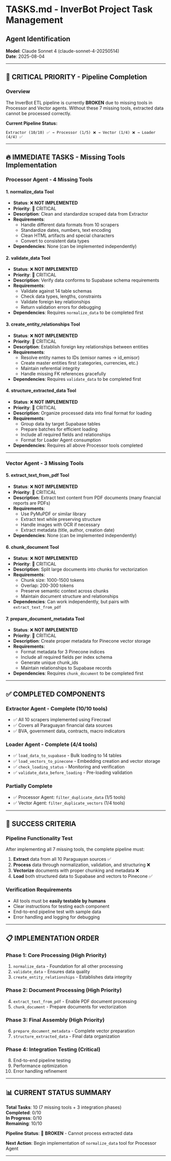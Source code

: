 # TASKS.md - InverBot Project Task Management

## Agent Identification
**Model**: Claude Sonnet 4 (claude-sonnet-4-20250514)  
**Date**: 2025-08-04  

---

## 🔴 CRITICAL PRIORITY - Pipeline Completion

### Overview
The InverBot ETL pipeline is currently **BROKEN** due to missing tools in Processor and Vector agents. Without these 7 missing tools, extracted data cannot be processed correctly.

**Current Pipeline Status:**
```
Extractor (10/10) ✅ → Processor (1/5) ❌ → Vector (1/4) ❌ → Loader (4/4) ✅
```

---

## 🔥 IMMEDIATE TASKS - Missing Tools Implementation

### Processor Agent - 4 Missing Tools

#### 1. normalize_data Tool
- **Status**: ❌ **NOT IMPLEMENTED**
- **Priority**: 🔴 CRITICAL
- **Description**: Clean and standardize scraped data from Extractor
- **Requirements**:
  - Handle different data formats from 10 scrapers
  - Standardize dates, numbers, text encoding
  - Clean HTML artifacts and special characters
  - Convert to consistent data types
- **Dependencies**: None (can be implemented independently)

#### 2. validate_data Tool  
- **Status**: ❌ **NOT IMPLEMENTED**
- **Priority**: 🔴 CRITICAL
- **Description**: Verify data conforms to Supabase schema requirements
- **Requirements**:
  - Validate against 14 table schemas
  - Check data types, lengths, constraints
  - Validate foreign key relationships
  - Return validation errors for debugging
- **Dependencies**: Requires `normalize_data` to be completed first

#### 3. create_entity_relationships Tool
- **Status**: ❌ **NOT IMPLEMENTED** 
- **Priority**: 🔴 CRITICAL
- **Description**: Establish foreign key relationships between entities
- **Requirements**:
  - Resolve entity names to IDs (emisor names → id_emisor)
  - Create master entities first (categories, currencies, etc.)
  - Maintain referential integrity
  - Handle missing FK references gracefully
- **Dependencies**: Requires `validate_data` to be completed first

#### 4. structure_extracted_data Tool
- **Status**: ❌ **NOT IMPLEMENTED**
- **Priority**: 🔴 CRITICAL  
- **Description**: Organize processed data into final format for loading
- **Requirements**:
  - Group data by target Supabase tables
  - Prepare batches for efficient loading
  - Include all required fields and relationships
  - Format for Loader Agent consumption
- **Dependencies**: Requires all above Processor tools completed

---

### Vector Agent - 3 Missing Tools

#### 5. extract_text_from_pdf Tool
- **Status**: ❌ **NOT IMPLEMENTED**
- **Priority**: 🔴 CRITICAL
- **Description**: Extract text content from PDF documents (many financial reports are PDFs)
- **Requirements**:
  - Use PyMuPDF or similar library
  - Extract text while preserving structure
  - Handle images with OCR if necessary
  - Extract metadata (title, author, creation date)
- **Dependencies**: None (can be implemented independently)

#### 6. chunk_document Tool
- **Status**: ❌ **NOT IMPLEMENTED**
- **Priority**: 🔴 CRITICAL
- **Description**: Split large documents into chunks for vectorization
- **Requirements**:
  - Chunk size: 1000-1500 tokens
  - Overlap: 200-300 tokens  
  - Preserve semantic context across chunks
  - Maintain document structure and relationships
- **Dependencies**: Can work independently, but pairs with `extract_text_from_pdf`

#### 7. prepare_document_metadata Tool
- **Status**: ❌ **NOT IMPLEMENTED**
- **Priority**: 🔴 CRITICAL
- **Description**: Create proper metadata for Pinecone vector storage
- **Requirements**:
  - Format metadata for 3 Pinecone indices
  - Include all required fields per index schema
  - Generate unique chunk_ids
  - Maintain relationships to Supabase records
- **Dependencies**: Requires `chunk_document` to be completed first

---

## ✅ COMPLETED COMPONENTS

### Extractor Agent - Complete (10/10 tools)
- ✅ All 10 scrapers implemented using Firecrawl
- ✅ Covers all Paraguayan financial data sources
- ✅ BVA, government data, contracts, macro indicators

### Loader Agent - Complete (4/4 tools)  
- ✅ `load_data_to_supabase` - Bulk loading to 14 tables
- ✅ `load_vectors_to_pinecone` - Embedding creation and vector storage
- ✅ `check_loading_status` - Monitoring and verification
- ✅ `validate_data_before_loading` - Pre-loading validation

### Partially Complete
- ✅ Processor Agent: `filter_duplicate_data` (1/5 tools)
- ✅ Vector Agent: `filter_duplicate_vectors` (1/4 tools)  

---

## 🎯 SUCCESS CRITERIA

### Pipeline Functionality Test
After implementing all 7 missing tools, the complete pipeline must:

1. **Extract** data from all 10 Paraguayan sources ✅
2. **Process** data through normalization, validation, and structuring ❌
3. **Vectorize** documents with proper chunking and metadata ❌  
4. **Load** both structured data to Supabase and vectors to Pinecone ✅

### Verification Requirements
- All tools must be **easily testable by humans**
- Clear instructions for testing each component
- End-to-end pipeline test with sample data
- Error handling and logging for debugging

---

## 📋 IMPLEMENTATION ORDER

### Phase 1: Core Processing (High Priority)
1. `normalize_data` - Foundation for all other processing
2. `validate_data` - Ensures data quality  
3. `create_entity_relationships` - Establishes data integrity

### Phase 2: Document Processing (High Priority)
4. `extract_text_from_pdf` - Enable PDF document processing
5. `chunk_document` - Prepare documents for vectorization

### Phase 3: Final Assembly (High Priority)  
6. `prepare_document_metadata` - Complete vector preparation
7. `structure_extracted_data` - Final data organization

### Phase 4: Integration Testing (Critical)
8. End-to-end pipeline testing
9. Performance optimization
10. Error handling refinement

---

## 📊 CURRENT STATUS SUMMARY

**Total Tasks**: 10 (7 missing tools + 3 integration phases)  
**Completed**: 0/10  
**In Progress**: 0/10  
**Remaining**: 10/10  

**Pipeline Status**: 🔴 **BROKEN** - Cannot process extracted data

**Next Action**: Begin implementation of `normalize_data` tool for Processor Agent

---